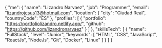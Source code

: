 {
    "me": {
        "name": "Lizandro Narvaez",
        "job": "Programmer",
        "email": "lizandrojesus13@hotmail.com",
        "location": {
            "city": "Ciudad Real",
            "countryCode": "ES"
        },
        "profiles": [
            {
                "portfolio": "https://portfoliolizandro.netlify.app/",
                "github": "https://github.com/lizandronarvaez"
            }
        ]
    },
    "skillsTech": [
        {
            "name": "FullStack",
            "level": "Junior",
            "keywords": [
                "HTML",
                "CSS",
                "JavaScript",
                "ReactJs",
                "NodeJs",
                "Git",
                "Docker",
                "Linux"
            ]
        }
    ]
}
